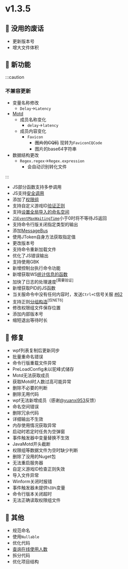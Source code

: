 # v1.3.5

## 🎉 没用的废话

- 更新版本号
- 增大文件体积

## 🚀 新功能

:::caution

### 不兼容更新

- 变量名称修改
  - `Delay`->`Latency`
- [Motd](../development/class/Motd)
  - 成员名称变化
    - `delay`->`latency`
  - 成员内容变化
    - `Favicon`
      - ~~图片的CQ码~~ 现转为`FaviconCQCode`
      - 图片的base64字符串
- 数据结构更改
  - `Regex.regex`->`Regex.expression`
    - 会自动识别转化文件

:::

- JS部分函数支持多参调用
- JS支持[安全调用](../development/functions/serein#安全调用函数)
- 添加了[权限组](../development/permissionGroup)
- 支持自定义游戏ID[验证正则](../guide/member#食用方法)
- 支持[设置全局导入的命名空间](../guide/hiddenSettings#jsglobalassemblies)
- [`JSEventMaxWaitingTime`](../guide/hiddenSettings#jseventmaxwaitingtime)小于0时将不等待JS返回
- 支持命令行版关闭指定类型的输出
- 添加[MessageBus](../development/class/MessageBus)
- 使用JToken自身方法获取指定值
- 更改版本号
- 支持命令重新加载文件
- 优化了JS错误输出
- 支持使用GBK
- 新增控制台执行命令功能
- 新增获取WS[统计信息的函数](../development/functions/msg#获取自身id使用serein缓存)
- 加快了日志的处理速度<sup>[需要验证]</sup>
- 新增获取PID的JS函数
- 当关服命令中没有任何内容时，发送`Ctrl+C`信号关服 [#62](https://github.com/Zaitonn/Serein/issues/62)
- 支持正则[分组构造](../guide/regex#正则表达式)<sup>[仅NET6]</sup>
- 修改权限组文件保存位置
- 添加内部版本号
- 缩短退出等待时长

## 🐛 修复

- wpf列表复制后更新同步
- 批量重命名错误
- 命令行版重载文件异常
- PreLoadConfig未以驼峰式储存
- Motd无法获取成员
- 获取Motd时人数过高可能异常
- 删除不必要的判断
- 删除无用代码
- wpf无法新增成员（感谢[@yuanxi953](https://github.com/yuanxi953)反馈）
- 命名空间错误
- 删除冗余代码
- 详细输出不生效
- 内存使用情况获取异常
- 启动时若定时任务为空弹窗
- 事件触发器中变量替换不生效
- JavaMotd开头截断
- 权限组等数据文件为空时缺少判断
- 删除了没用的Nuget包
- 无法重启服务器
- 自定义游戏ID检查正则失效
- 导入文件异常
- Winform关闭时报错
- 事件触发器未提供`%ID%`变量
- 命令行版本关闭超时
- 无法正确读取权限组文件

## 🧰 其他

- 规范命名
- 使用`Nullable`
- 优化代码
- [查询在线使用人数](/onlineCount)
- 拆分代码
- 优化项目结构
  